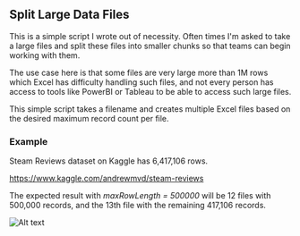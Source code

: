 ## Split Large Data Files
This is a simple script I wrote out of necessity. Often times I'm asked to take a large files and split these files into smaller chunks so that teams can begin working with them.

The use case here is that some files are very large more than 1M rows which Excel has difficulty handling such files, and not every person has access to tools like PowerBI or Tableau to be able to access such large files.

This simple script takes a filename and creates multiple Excel files based on the desired maximum record count per file.

### Example
Steam Reviews dataset on Kaggle has 6,417,106 rows. 

https://www.kaggle.com/andrewmvd/steam-reviews

The expected result with *maxRowLength = 500000* will be 12 files with 500,000 records, and the 13th file with the remaining 417,106 records.

![Alt text](/../main/output_example.png?raw=true "Output")
